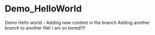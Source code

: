# Demo_HelloWorld
Demo Hello world - Adding new content in the branch
Adding another branch to another file! I am so bored!!!!
